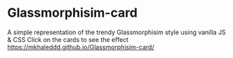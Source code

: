 # Glassmorphisim-card
 A simple representation of the trendy Glassmorphisim style using vanilla JS & CSS
Click on the cards to see the effect
https://mkhaleddd.github.io/Glassmorphisim-card/
